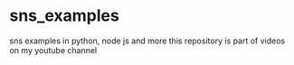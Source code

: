 # sns_examples
sns examples in python, node js and more  this repository is part of videos on my youtube channel

